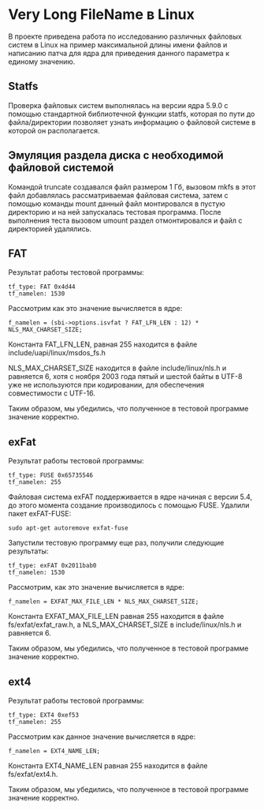 # Very Long FileName в Linux
В проекте приведена работа по исследованию различных файловых систем в Linux на пример максимальной длины имени файлов 
и написанию патча для ядра для приведения данного параметра к единому значению.

## Statfs
Проверка файловых систем выполнялась на версии ядра 5.9.0 с помощью стандартной библиотечной функции statfs, которая по пути до файла/директории позволяет узнать информацию о файловой
системе в которой он располагается. 

## Эмуляция раздела диска с необходимой файловой системой
Командой truncate создавался файл размером 1 Гб, вызовом mkfs в этот файл добавлялась рассматриваемая файловая система, затем с помощью команды mount данный файл
монтировался в пустую директорию и на ней запускалась тестовая программа. После выполнения теста вызовом umount раздел отмонтировался и файл с 
директорией удалялись.

## FAT
Результат работы тестовой программы:

```
tf_type: FAT 0x4d44
tf_namelen: 1530
```

Рассмотрим как это значение вычисляется в ядре:

```
f_namelen = (sbi->options.isvfat ? FAT_LFN_LEN : 12) * NLS_MAX_CHARSET_SIZE;
```
Константа FAT\_LFN\_LEN, равная 255 находится в файле include/uapi/linux/msdos_fs.h

NLS\_MAX\_CHARSET\_SIZE находится в файле include/linux/nls.h и равняется 6, хотя с ноября 2003 года пятый и шестой байты в UTF-8 уже не используются при кодировании, 
для обеспечения совместимости с UTF-16.

Таким образом, мы убедились, что полученное в тестовой программе значение корректно.

## exFat
Результат работы тестовой программы:

```
tf_type: FUSE 0x65735546
tf_namelen: 255
```

Файловая система exFAT поддерживается в ядре начиная с версии 5.4, до этого момента создание производилось с помощью FUSE. Удалили пакет exFAT-FUSE:

```
sudo apt-get autoremove exfat-fuse
```

Запустили тестовую программу еще раз, получили следующие результаты:

```
tf_type: exFAT 0x2011bab0
tf_namelen: 1530
```
Рассмотрим, как это значение вычисляется в ядре:

```
f_namelen = EXFAT_MAX_FILE_LEN * NLS_MAX_CHARSET_SIZE;
```

Константа EXFAT\_MAX\_FILE\_LEN равная 255 находится в файле fs/exfat/exfat_raw.h, а NLS\_MAX\_CHARSET\_SIZE в include/linux/nls.h и равняется 6.

Таким образом, мы убедились, что полученное в тестовой программе значение корректно.

## ext4
Результат работы тестовой программы:

```
tf_type: EXT4 0xef53
tf_namelen: 255
```

Рассмотрим как данное значение вычисляется в ядре:

```
f_namelen = EXT4_NAME_LEN;
```

Константа EXT4\_NAME\_LEN равная 255 находится в файле fs/exfat/ext4.h.

Таким образом, мы убедились, что полученное в тестовой программе значение корректно.